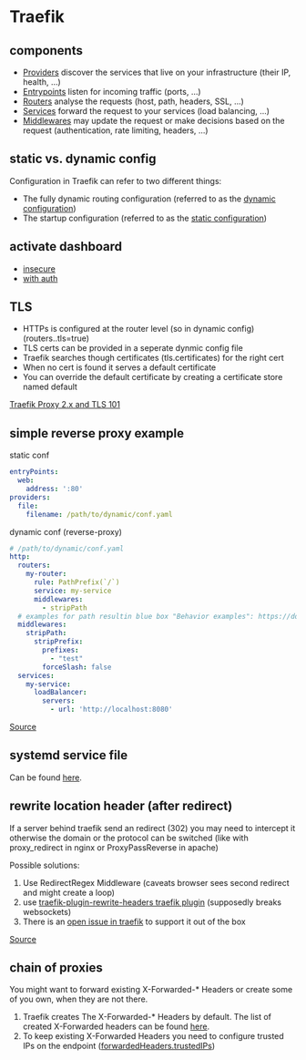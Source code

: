 # Traefik

## components

- [Providers](https://doc.traefik.io/traefik/providers/overview/) discover the services that live on your infrastructure (their IP, health, ...)
- [Entrypoints](https://doc.traefik.io/traefik/routing/entrypoints/) listen for incoming traffic (ports, ...)
- [Routers](https://doc.traefik.io/traefik/routing/routers/) analyse the requests (host, path, headers, SSL, ...)
- [Services](https://doc.traefik.io/traefik/routing/services/) forward the request to your services (load balancing, ...)
- [Middlewares](https://doc.traefik.io/traefik/middlewares/overview/) may update the request or make decisions based on the request (authentication, rate limiting, headers, ...)

## static vs. dynamic config

Configuration in Traefik can refer to two different things:

- The fully dynamic routing configuration (referred to as the [dynamic configuration](https://doc.traefik.io/traefik/getting-started/configuration-overview/#the-dynamic-configuration))
- The startup configuration (referred to as the [static configuration](https://doc.traefik.io/traefik/getting-started/configuration-overview/#the-static-configuration))

## activate dashboard

- [insecure](https://doc.traefik.io/traefik/operations/dashboard/#insecure-mode)
- [with auth ](https://doc.traefik.io/traefik/operations/dashboard/#secure-mode)

## TLS

- HTTPs is configured at the router level (so in dynamic config) (routers.<name>.tls=true)
- TLS certs can be provided in a seperate dynmic config file
- Traefik searches though certificates (tls.certificates) for the right cert
- When no cert is found it serves a default certificate
- You can override the default certificate by creating a certificate store named default

[Traefik Proxy 2.x and TLS 101](https://traefik.io/blog/traefik-2-tls-101-23b4fbee81f1/)

## simple reverse proxy example

static conf

```yaml
entryPoints:
  web:
    address: ':80'
providers:
  file:
    filename: /path/to/dynamic/conf.yaml
```

dynamic conf (reverse-proxy)

```yaml
# /path/to/dynamic/conf.yaml
http:
  routers:
    my-router:
      rule: PathPrefix(`/`)
      service: my-service
      middlewares:
        - stripPath
  # examples for path resultin blue box "Behavior examples": https://doc.traefik.io/traefik/middlewares/http/stripprefix/#forceslash
  middlewares:
    stripPath:
      stripPrefix:
        prefixes:
          - "test"
        forceSlash: false
  services:
    my-service:
      loadBalancer:
        servers:
          - url: 'http://localhost:8080'
```

[Source](https://stackoverflow.com/questions/60227270/simple-reverse-proxy-example-with-traefik)

## systemd service file

Can be found [here](https://github.com/traefik/traefik/blob/master/contrib/systemd/traefik.service).

## rewrite location header (after redirect)

If a server behind traefik send an redirect (302) you may need to intercept it otherwise the domain or the protocol can be switched (like with proxy_redirect in nginx or ProxyPassReverse in apache)

Possible solutions:

1. Use RedirectRegex Middleware (caveats browser sees second redirect and might create a loop)
2. use [traefik-plugin-rewrite-headers traefik plugin](https://plugins.traefik.io/plugins/628c9eb5108ecc83915d7758/rewrite-header) (supposedly breaks websockets)
3. There is an [open issue in traefik](https://github.com/traefik/traefik/issues/5809) to support it out of the box

[Source](https://stackoverflow.com/questions/58536983/can-traefik-rewrite-the-location-header-of-redirect-responses-302)

## chain of proxies

You might want to forward existing X-Forwarded-* Headers or create some of you own, when they are not there.

1. Traefik creates The X-Forwarded-* Headers by default. The list of created X-Forwarded headers can be found [here](https://doc.traefik.io/traefik/getting-started/faq/#what-are-the-forwarded-headers-when-proxying-http-requests).
2. To keep existing X-Forwarded Headers you need to configure trusted IPs on the endpoint ([forwardedHeaders.trustedIPs](https://doc.traefik.io/traefik/routing/entrypoints/#forwarded-headers))
